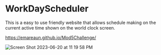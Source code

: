 # WorkDayScheduler
This is a easy to use friendly website that allows schedule making on the current active time shown on the world clock screen.

https://emareaun.github.io/Mod5Challenge/

![Screen Shot 2023-06-20 at 11 19 58 PM](https://github.com/Emareaun/Mod5Challenge/assets/127164101/eb9ed7ca-62dd-4272-a6a4-c757ac7ed46a)

